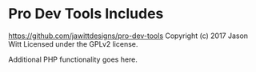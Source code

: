 # Pro Dev Tools Includes #
https://github.com/jawittdesigns/pro-dev-tools
Copyright (c) 2017 Jason Witt
Licensed under the GPLv2 license.

Additional PHP functionality goes here.